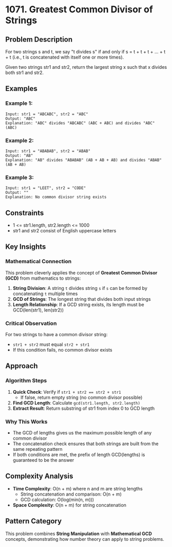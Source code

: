 # 1071. Greatest Common Divisor of Strings

## Problem Description

For two strings s and t, we say "t divides s" if and only if s = t + t + t + ... + t + t (i.e., t is concatenated with itself one or more times).

Given two strings str1 and str2, return the largest string x such that x divides both str1 and str2.

## Examples

### Example 1:
```
Input: str1 = "ABCABC", str2 = "ABC"
Output: "ABC"
Explanation: "ABC" divides "ABCABC" (ABC + ABC) and divides "ABC" (ABC)
```

### Example 2:
```
Input: str1 = "ABABAB", str2 = "ABAB"
Output: "AB"
Explanation: "AB" divides "ABABAB" (AB + AB + AB) and divides "ABAB" (AB + AB)
```

### Example 3:
```
Input: str1 = "LEET", str2 = "CODE"
Output: ""
Explanation: No common divisor string exists
```

## Constraints
- 1 <= str1.length, str2.length <= 1000
- str1 and str2 consist of English uppercase letters

## Key Insights

### Mathematical Connection
This problem cleverly applies the concept of **Greatest Common Divisor (GCD)** from mathematics to strings:

1. **String Division**: A string `t` divides string `s` if `s` can be formed by concatenating `t` multiple times
2. **GCD of Strings**: The longest string that divides both input strings
3. **Length Relationship**: If a GCD string exists, its length must be GCD(len(str1), len(str2))

### Critical Observation
For two strings to have a common divisor string:
- `str1 + str2` must equal `str2 + str1`
- If this condition fails, no common divisor exists

## Approach

### Algorithm Steps
1. **Quick Check**: Verify if `str1 + str2 == str2 + str1`
   - If false, return empty string (no common divisor possible)
2. **Find GCD Length**: Calculate `gcd(str1.length, str2.length)`
3. **Extract Result**: Return substring of str1 from index 0 to GCD length

### Why This Works
- The GCD of lengths gives us the maximum possible length of any common divisor
- The concatenation check ensures that both strings are built from the same repeating pattern
- If both conditions are met, the prefix of length GCD(lengths) is guaranteed to be the answer

## Complexity Analysis

- **Time Complexity**: O(n + m) where n and m are string lengths
  - String concatenation and comparison: O(n + m)
  - GCD calculation: O(log(min(n, m)))
- **Space Complexity**: O(n + m) for string concatenation

## Pattern Category
This problem combines **String Manipulation** with **Mathematical GCD** concepts, demonstrating how number theory can apply to string problems.